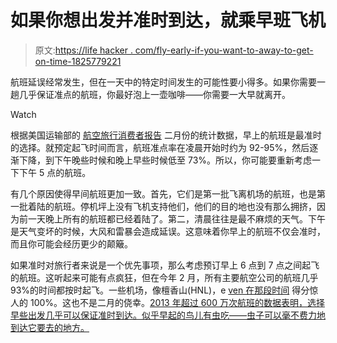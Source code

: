 # 如果你想出发并准时到达，就乘早班飞机

> 原文:[https://life hacker . com/fly-early-if-you-want-to-away-to-get-on-time-1825779221](https://lifehacker.com/fly-early-if-you-want-to-depart-and-arrive-on-time-1825779221)

航班延误经常发生，但在一天中的特定时间发生的可能性要小得多。如果你需要一趟几乎保证准点的航班，你最好泡上一壶咖啡——你需要一大早就离开。

Watch

根据美国运输部的 [航空旅行消费者报告](https://www.transportation.gov/sites/dot.gov/files/docs/resources/individuals/aviation-consumer-protection/308801/2018-april-atcr.pdf) 二月份的统计数据，早上的航班是最准时的选择。就预定起飞时间而言，航班准点率在凌晨开始时约为 92-95%，然后逐渐下降，到下午晚些时候和晚上早些时候低至 73%。所以，你可能要重新考虑一下下午 5 点的航班。

有几个原因使得早间航班更加一致。首先，它们是第一批飞离机场的航班，也是第一批着陆的航班。停机坪上没有飞机支持他们，他们的目的地也没有那么拥挤，因为前一天晚上所有的航班都已经着陆了。第二，清晨往往是最不麻烦的天气。下午是天气变坏的时候，大风和雷暴会造成延误。这意味着你早上的航班不仅会准时，而且你可能会经历更少的颠簸。

如果准时对旅行者来说是一个优先事项，那么考虑预订早上 6 点到 7 点之间起飞的航班。这听起来可能有点疯狂，但在今年 2 月，所有主要航空公司的航班几乎 93%的时间都按时起飞。一些机场，像檀香山(HNL)，e [ven 在那段时间](https://thepointsguy.com/news/early-morning-flyers-caught-the-most-on-time-flights-in-february/) 得分惊人的 100%。这也不是二月的侥幸。[2013 年超过 600 万次航班的数据表明，选择早些出发几乎可以保证准时到达。似乎早起的鸟儿有虫吃——虫子可以毫不费力地到达它要去的地方。](https://fivethirtyeight.com/features/fly-early-arrive-on-time/)